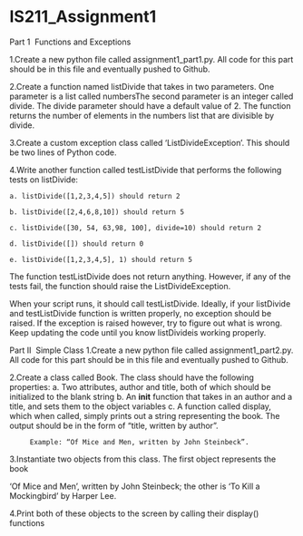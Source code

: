 # IS211_Assignment1

Part 1 ­ Functions and Exceptions

1.Create a new python file called assignment1_part1.py. All code for this part should be in this file and
eventually pushed to Github.

2.Create a function named listDivide that takes in two parameters. One parameter is a list called
numbersThe second parameter is an integer called divide. The divide parameter should have a
default value of 2. The function returns the number of elements in the numbers list that are divisible
by divide.

3.Create a custom exception class called ‘ListDivideException’. This should be two lines of Python code.

4.Write another function called testListDivide that performs the following tests on listDivide:

	a. listDivide([1,2,3,4,5]) should return 2
  
	b. listDivide([2,4,6,8,10]) should return 5
  
	c. listDivide([30, 54, 63,98, 100], divide=10) should return 2
  
	d. listDivide([]) should return 0
  
	e. listDivide([1,2,3,4,5], 1) should return 5

The function testListDivide does not return anything. However, if any of the tests fail, the function
should raise the ListDivideException.

When your script runs, it should call testListDivide. Ideally, if your listDivide and testListDivide
function is written properly, no exception should be raised. If the exception is raised however, try to
figure out what is wrong. Keep updating the code until you know listDivideis working properly.



Part II ­ Simple Class
1.Create a new python file called assignment1_part2.py. All code for this part should be in this file and
eventually pushed to Github.

2.Create a class called Book. The class should have the following properties:
  a. Two attributes, author and title, both of which should be initialized to the blank string
  b. An __init__ function that takes in an author and a title, and sets them to the object variables
  c. A function called display, which when called, simply prints out a string representing the
     book. The output should be in the form of “title, written by author”. 
		 
		 Example: “Of Mice and Men, written by John Steinbeck”.

3.Instantiate two objects from this class. The first object represents the book 

‘Of Mice and Men’, written by John Steinbeck; 
the other is ‘To Kill a Mockingbird’ by Harper Lee.


4.Print both of these objects to the screen by calling their display() functions
